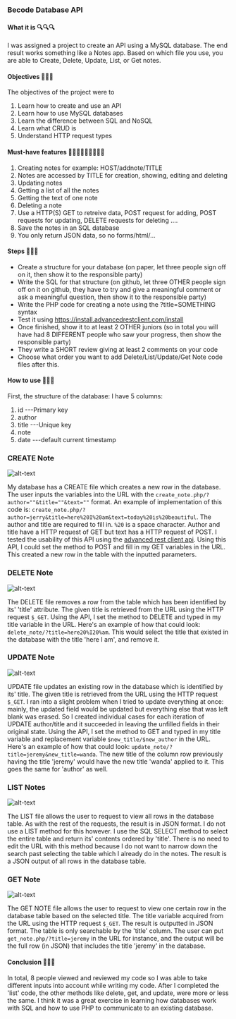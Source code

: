 ### Becode Database API

#### What it is 🔍🔍🔍
I was assigned a project to create an API using a MySQL database. The end result works something like a Notes app. Based on which file you use, you are able to Create, Delete, Update, List, or Get notes.

#### Objectives 📅📅📅
The objectives of the project were to
1. Learn how to create and use an API
2. Learn how to use MySQL databases
3. Learn the difference between SQL and NoSQL
4. Learn what CRUD is
5. Understand HTTP request types

#### Must-have features 👨🏽‍🏫👨🏽‍🏫👨🏽‍🏫
1. Creating notes for example: HOST/addnote/TITLE
2. Notes are accessed by TITLE for creation, showing, editing and deleting
3. Updating notes
4. Getting a list of all the notes
5. Getting the text of one note
6. Deleting a note
7. Use a HTTP(S) GET to retreive data, POST request for adding, POST requests for updating, DELETE requests for deleting ....
8. Save the notes in an SQL database
9. You only return JSON data, so no forms/html/... 

#### Steps 🛵🛵🛵
- Create a structure for your database (on paper, let three people sign off on it, then show it to the responsible party)
- Write the SQL for that structure (on github, let three OTHER people sign off on it on github, they have to try and give a meaningful comment or ask a meaningful question, then show it to the responsible party)
- Write the PHP code for creating a note using the ?title=SOMETHING syntax
- Test it using https://install.advancedrestclient.com/install
- Once finished, show it to at least 2 OTHER juniors (so in total you will have had 8 DIFFERENT people who saw your progress, then show the responsible party)
- They write a SHORT review giving at least 2 comments on your code
- Choose what order you want to add Delete/List/Update/Get Note code files after this.

#### How to use 👷‍👷‍👷‍
First, the structure of the database:
I have 5 columns:
1. id ---Primary key
2. author
3. title ---Unique key
4. note
5. date ---default current timestamp

### CREATE Note
![alt-text](http://giphygifs.s3.amazonaws.com/media/4Lcm8ICoLLHuo/giphy.gif)

My database has a CREATE file which creates a new row in the database. The user inputs the variables into the URL with the `create_note.php/?author=""&title=""&text=""` format. An example of implementation of this code is: `create_note.php/?author=jerry&title=here%20I%20am&text=today%20is%20beautiful`. The author and title are required to fill in. `%20` is a space character. Author and title have a HTTP request of GET but text has a HTTP request of POST. I tested the usability of this API using the [advanced rest client api](https://install.advancedrestclient.com/install). Using this API, I could set the method to POST and fill in my GET variables in the URL. This created a new row in the table with the inputted parameters.

### DELETE Note
![alt-text](http://giphygifs.s3.amazonaws.com/media/P7PmvHY6kzAqY/giphy.gif)

The DELETE file removes a row from the table which has been identified by its' 'title' attribute. The given title is retrieved from the URL using the HTTP request `$_GET`. Using the API, I set the method to DELETE and typed in my title variable in the URL. Here's an example of how that could look: `delete_note/?title=here20%I20%am`. This would select the title that existed in the database with the title 'here I am', and remove it.

### UPDATE Note
![alt-text](https://media.tenor.com/images/3121351d9364eb14e146fec08996b5dc/tenor.gif)

UPDATE file updates an existing row in the database which is identified by its' title. The given title is retrieved from the URL using the HTTP request `$_GET`. I ran into a slight problem when I tried to update everything at once: mainly, the updated field would be updated but everything else that was left blank was erased. So I created individual cases for each iteration of UPDATE author/title and it succeeded in leaving the unfilled fields in their original state.
Using the API, I set the method to GET and typed in my title variable and replacement variable `$new_title/$new_author` in the URL. Here's an example of how that could look: `update_note/?title=jeremy&new_title=wanda`. The new title of the column row previously having the title 'jeremy' would have the new title 'wanda' applied to it. This goes the same for 'author' as well.

### LIST Notes
![alt-text](https://media.giphy.com/media/F0QWePzwQRewM/giphy.gif)

The LIST file allows the user to request to view all rows in the database table. As with the rest of the requests, the result is in JSON format. I do not use a LIST method for this however. I use the SQL SELECT method to select the entire table and return its' contents ordered by 'title'. There is no need to edit the URL with this method because I do not want to narrow down the search past selecting the table which I already do in the notes. The result is a JSON output of all rows in the database table.

### GET Note
![alt-text](https://media.giphy.com/media/26gsiCIKW7ANEmxKE/giphy.gif)

The GET NOTE file allows the user to request to view one certain row in the database table based on the selected title. The title variable acquired from the URL using the HTTP request `$_GET`. The result is outputted in JSON format. The table is only searchable by the 'title' column. The user can put `get_note.php/?title=jeremy` in the URL for instance, and the output will be the full row (in JSON) that includes the title 'jeremy' in the database.

#### Conclusion 📔📔📔
In total, 8 people viewed and reviewed my code so I was able to take different inputs into account while writing my code. After I completed the 'list' code, the other methods like delete, get, and update, were more or less the same. I think it was a great exercise in learning how databases work with SQL and how to use PHP to communicate to an existing database.
